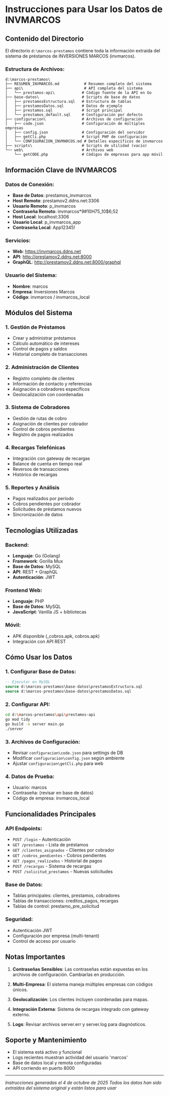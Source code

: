 # Instrucciones para Usar los Datos de INVMARCOS

## Contenido del Directorio

El directorio `d:\marcos-prestamos` contiene toda la información extraída del sistema de préstamos de INVERSIONES MARCOS (invmarcos).

### Estructura de Archivos:

```
d:\marcos-prestamos\
├── RESUMEN_INVMARCOS.md           # Resumen completo del sistema
├── api\                           # API completa del sistema
│   └── prestamos-api\            # Código fuente de la API en Go
├── base-datos\                   # Scripts de base de datos
│   ├── prestamosEstructura.sql   # Estructura de tablas
│   ├── prestamosDatos.sql        # Datos de ejemplo
│   ├── prestamos.sql             # Script principal
│   └── prestamos_default.sql     # Configuración por defecto
├── configuracion\                # Archivos de configuración
│   ├── code.json                 # Configuración de múltiples empresas
│   ├── config.json               # Configuración del servidor
│   ├── getCli.php                # Script PHP de configuración
│   └── CONFIGURACION_INVMARCOS.md # Detalles específicos de invmarcos
├── scripts\                      # Scripts de utilidad (vacío)
└── web\                          # Archivos web
    └── getCODE.php               # Códigos de empresas para app móvil
```

## Información Clave de INVMARCOS

### Datos de Conexión:
- **Base de Datos**: prestamos_invmarcos
- **Host Remoto**: prestamov2.ddns.net:3306
- **Usuario Remoto**: p_invmarcos
- **Contraseña Remoto**: invmarcos*9#10H75_10$6;52
- **Host Local**: localhost:3306
- **Usuario Local**: p_invmarcos_app
- **Contraseña Local**: App12345!

### Servicios:
- **Web**: https://invmarcos.ddns.net
- **API**: http://prestamov2.ddns.net:8000
- **GraphQL**: http://prestamov2.ddns.net:8000/graphql

### Usuario del Sistema:
- **Nombre**: marcos
- **Empresa**: Inversiones Marcos
- **Código**: invmarcos / invmarcos_local

## Módulos del Sistema

### 1. Gestión de Préstamos
- Crear y administrar préstamos
- Cálculo automático de intereses
- Control de pagos y saldos
- Historial completo de transacciones

### 2. Administración de Clientes
- Registro completo de clientes
- Información de contacto y referencias
- Asignación a cobradores específicos
- Geolocalización con coordenadas

### 3. Sistema de Cobradores
- Gestión de rutas de cobro
- Asignación de clientes por cobrador
- Control de cobros pendientes
- Registro de pagos realizados

### 4. Recargas Telefónicas
- Integración con gateway de recargas
- Balance de cuenta en tiempo real
- Reversos de transacciones
- Histórico de recargas

### 5. Reportes y Análisis
- Pagos realizados por período
- Cobros pendientes por cobrador
- Solicitudes de préstamos nuevos
- Sincronización de datos

## Tecnologías Utilizadas

### Backend:
- **Lenguaje**: Go (Golang)
- **Framework**: Gorilla Mux
- **Base de Datos**: MySQL
- **API**: REST + GraphQL
- **Autenticación**: JWT

### Frontend Web:
- **Lenguaje**: PHP
- **Base de Datos**: MySQL
- **JavaScript**: Vanilla JS + bibliotecas

### Móvil:
- APK disponible (_cobros.apk, cobros.apk)
- Integración con API REST

## Cómo Usar los Datos

### 1. Configurar Base de Datos:
```sql
-- Ejecutar en MySQL
source d:\marcos-prestamos\base-datos\prestamosEstructura.sql
source d:\marcos-prestamos\base-datos\prestamosDatos.sql
```

### 2. Configurar API:
```bash
cd d:\marcos-prestamos\api\prestamos-api
go mod tidy
go build -o server main.go
./server
```

### 3. Archivos de Configuración:
- Revisar `configuracion\code.json` para settings de DB
- Modificar `configuracion\config.json` según ambiente
- Ajustar `configuracion\getCli.php` para web

### 4. Datos de Prueba:
- Usuario: marcos
- Contraseña: (revisar en base de datos)
- Código de empresa: invmarcos_local

## Funcionalidades Principales

### API Endpoints:
- `POST /login` - Autenticación
- `GET /prestamos` - Lista de préstamos
- `GET /clientes_asignados` - Clientes por cobrador
- `GET /cobros_pendientes` - Cobros pendientes
- `GET /pagos_realizados` - Historial de pagos
- `POST /recargas` - Sistema de recargas
- `POST /solicitud_prestamos` - Nuevas solicitudes

### Base de Datos:
- Tablas principales: clientes, prestamos, cobradores
- Tablas de transacciones: creditos_pagos, recargas
- Tablas de control: prestamo_pre_solicitud

### Seguridad:
- Autenticación JWT
- Configuración por empresa (multi-tenant)
- Control de acceso por usuario

## Notas Importantes

1. **Contraseñas Sensibles**: Las contraseñas están expuestas en los archivos de configuración. Cambiarlas en producción.

2. **Multi-Empresa**: El sistema maneja múltiples empresas con códigos únicos.

3. **Geolocalización**: Los clientes incluyen coordenadas para mapas.

4. **Integración Externa**: Sistema de recargas integrado con gateway externo.

5. **Logs**: Revisar archivos server.err y server.log para diagnósticos.

## Soporte y Mantenimiento

- El sistema está activo y funcional
- Logs recientes muestran actividad del usuario 'marcos'
- Base de datos local y remota configuradas
- API corriendo en puerto 8000

---
*Instrucciones generadas el 4 de octubre de 2025*
*Todos los datos han sido extraídos del sistema original y están listos para usar*